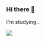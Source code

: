 ### Hi there 👋

I'm studying..

<img src="https://img.shields.io/badge/JAVA-007396?style=flat&logo=JavaScript&logoColor=white"/>

<!--
<img src="https://img.shields.io/badge/[TEXT]-[배지배경색]?style=[배지모양(plastic, flat, flat-square,for-the-badge, social)]&logo=[정식로고네임]&logoColor=[로고색]"/>
-->

<!--
**hansolkim9/hansolkim9** is a ✨ _special_ ✨ repository because its `README.md` (this file) appears on your GitHub profile.

Here are some ideas to get you started:

- 🔭 I’m currently working on ...
- 🌱 I’m currently learning ...
- 👯 I’m looking to collaborate on ...
- 🤔 I’m looking for help with ...
- 💬 Ask me about ...
- 📫 How to reach me: ...
- 😄 Pronouns: ...
- ⚡ Fun fact: ...
-->
